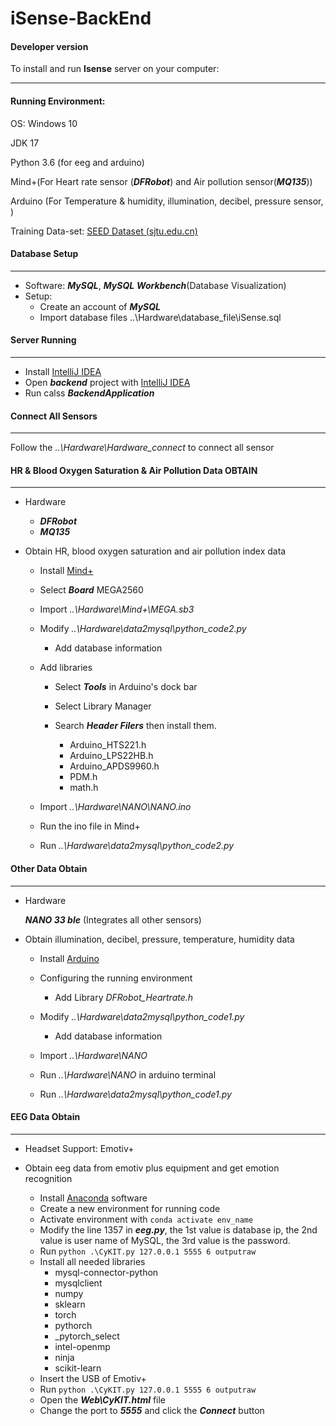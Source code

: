# iSense-BackEnd

#### Developer version

To install and run **Isense** server on your computer:

-----

#### Running Environment: 

OS: Windows 10

JDK 17

Python 3.6 (for eeg and arduino)

Mind+(For Heart rate sensor (***DFRobot***) and Air pollution sensor(***MQ135***)) 

Arduino (For Temperature & humidity, illumination, decibel, pressure sensor,   )

Training Data-set: [SEED Dataset (sjtu.edu.cn)](https://bcmi.sjtu.edu.cn/home/seed/)



#### Database Setup

-----

* Software: ***MySQL***, ***MySQL*** ***Workbench***(Database Visualization)
* Setup: 
  * Create an account of ***MySQL***
  * Import database files ..\Hardware\database_file\iSense.sql



#### Server Running

---

* Install [IntelliJ IDEA](https://www.jetbrains.com/zh-cn/idea/download/#section=windows)
* Open ***backend*** project with [IntelliJ IDEA](https://www.jetbrains.com/zh-cn/idea/download/#section=windows)
* Run calss ***BackendApplication***



#### Connect All Sensors 

----

Follow the  *..\Hardware\Hardware_connect*  to connect all sensor

#### HR & Blood Oxygen Saturation & Air Pollution Data OBTAIN

---

* Hardware

  * ***DFRobot***
  * ***MQ135***

* Obtain HR, blood oxygen saturation and air pollution index data

  * Install [Mind+](https://mindplus.cc/)
  * Select ***Board*** MEGA2560
  * Import *..\Hardware\Mind+\MEGA.sb3*
  * Modify *..\Hardware\data2mysql\python_code2.py*
    * Add database information
  * Add libraries

    * Select ***Tools*** in Arduino's dock bar
    * Select Library Manager
    * Search ***Header Filers*** then install them.

      * Arduino_HTS221.h
      * Arduino_LPS22HB.h
      * Arduino_APDS9960.h
      * PDM.h
      * math.h
  * Import *..\Hardware\NANO\NANO.ino*
  * Run the ino file in Mind+
  * Run *..\Hardware\data2mysql\python_code2.py*



#### Other Data Obtain

------

* Hardware 

  ***NANO 33 ble*** (Integrates all other sensors)

* Obtain illumination, decibel, pressure, temperature, humidity data

  * Install [Arduino](https://www.arduino.cc/)

  * Configuring the running environment

    * Add Library *DFRobot_Heartrate.h*

  * Modify *..\Hardware\data2mysql\python_code1.py*

    * Add database information

  * Import *..\Hardware\NANO* 
  
  * Run *..\Hardware\NANO* in arduino terminal
  
  * Run *..\Hardware\data2mysql\python_code1.py*
  
    

#### EEG Data Obtain

----

* Headset Support: Emotiv+

* Obtain eeg data from emotiv plus equipment and get emotion recognition  
  * Install [Anaconda](https://www.anaconda.com/) software
  * Create a new environment for running code
  * Activate environment with  `conda activate env_name`
  * Modify the  line 1357 in ***eeg.py***, the 1st value is database ip, the 2nd value is user name of MySQL, the 3rd value is the password.
  * Run  `python .\CyKIT.py 127.0.0.1 5555 6 outputraw`
  * Install all needed libraries 
    * mysql-connector-python
    * mysqlclient
    * numpy
    * sklearn
    * torch
    * pythorch
    * _pytorch_select
    * intel-openmp
    * ninja
    * scikit-learn
  * Insert the USB of Emotiv+
  * Run `python .\CyKIT.py 127.0.0.1 5555 6 outputraw`
  * Open the ***Web\CyKIT.html*** file
  * Change the port to ***5555*** and click the ***Connect*** button



